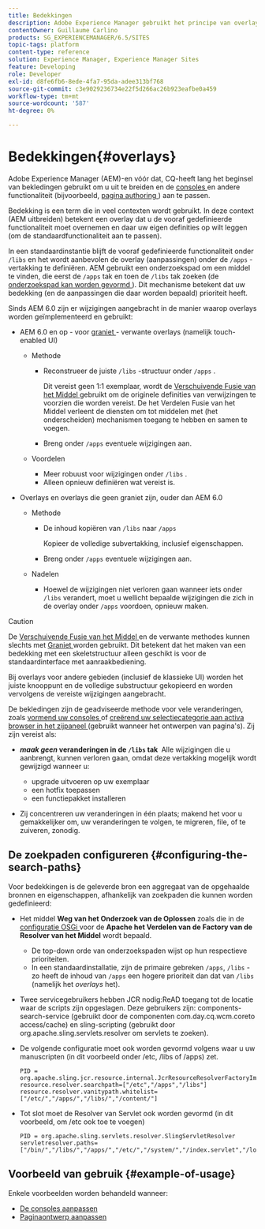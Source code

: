 ```yaml
---
title: Bedekkingen
description: Adobe Experience Manager gebruikt het principe van overlays om consoles en andere functies uit te breiden en aan te passen.
contentOwner: Guillaume Carlino
products: SG_EXPERIENCEMANAGER/6.5/SITES
topic-tags: platform
content-type: reference
solution: Experience Manager, Experience Manager Sites
feature: Developing
role: Developer
exl-id: d8fe6fb6-8ede-4fa7-95da-adee313bf768
source-git-commit: c3e9029236734e22f5d266ac26b923eafbe0a459
workflow-type: tm+mt
source-wordcount: '587'
ht-degree: 0%

---
```


# Bedekkingen{#overlays}

Adobe Experience Manager (AEM)-en vóór dat, CQ-heeft lang het beginsel van bekledingen gebruikt om u uit te breiden en de [ consoles ](/help/sites-developing/customizing-consoles-touch.md) en andere functionaliteit (bijvoorbeeld, [ pagina authoring ](/help/sites-developing/customizing-page-authoring-touch.md)) aan te passen.

Bedekking is een term die in veel contexten wordt gebruikt. In deze context (AEM uitbreiden) betekent een overlay dat u de vooraf gedefinieerde functionaliteit moet overnemen en daar uw eigen definities op wilt leggen (om de standaardfunctionaliteit aan te passen).

In een standaardinstantie blijft de vooraf gedefinieerde functionaliteit onder `/libs` en het wordt aanbevolen de overlay (aanpassingen) onder de `/apps` -vertakking te definiëren. AEM gebruikt een onderzoekspad om een middel te vinden, die eerst de `/apps` tak en toen de `/libs` tak zoeken (de [ onderzoekspad kan worden gevormd ](#configuring-the-search-paths)). Dit mechanisme betekent dat uw bedekking (en de aanpassingen die daar worden bepaald) prioriteit heeft.

Sinds AEM 6.0 zijn er wijzigingen aangebracht in de manier waarop overlays worden geïmplementeerd en gebruikt:

* AEM 6.0 en op - voor [ graniet ](https://developer.adobe.com/experience-manager/reference-materials/6-5/granite-ui/api/jcr_root/libs/granite/ui/index.html) - verwante overlays (namelijk touch-enabled UI)

   * Methode

      * Reconstrueer de juiste `/libs` -structuur onder `/apps` .

        Dit vereist geen 1:1 exemplaar, wordt de [ Verschuivende Fusie van het Middel ](/help/sites-developing/sling-resource-merger.md) gebruikt om de originele definities van verwijzingen te voorzien die worden vereist. De het Verdelen Fusie van het Middel verleent de diensten om tot middelen met (het onderscheiden) mechanismen toegang te hebben en samen te voegen.

      * Breng onder `/apps` eventuele wijzigingen aan.

   * Voordelen

      * Meer robuust voor wijzigingen onder `/libs` .
      * Alleen opnieuw definiëren wat vereist is.

* Overlays en overlays die geen graniet zijn, ouder dan AEM 6.0

   * Methode

      * De inhoud kopiëren van `/libs` naar `/apps`

        Kopieer de volledige subvertakking, inclusief eigenschappen.

      * Breng onder `/apps` eventuele wijzigingen aan.

   * Nadelen

      * Hoewel de wijzigingen niet verloren gaan wanneer iets onder `/libs` verandert, moet u wellicht bepaalde wijzigingen die zich in de overlay onder `/apps` voordoen, opnieuw maken.

>[!CAUTION]
>
>De [ Verschuivende Fusie van het Middel ](/help/sites-developing/sling-resource-merger.md) en de verwante methodes kunnen slechts met [ Graniet ](https://developer.adobe.com/experience-manager/reference-materials/6-5/granite-ui/api/jcr_root/libs/granite/ui/index.html) worden gebruikt. Dit betekent dat het maken van een bedekking met een skeletstructuur alleen geschikt is voor de standaardinterface met aanraakbediening.
>
>Bij overlays voor andere gebieden (inclusief de klassieke UI) worden het juiste knooppunt en de volledige substructuur gekopieerd en worden vervolgens de vereiste wijzigingen aangebracht.

De bekledingen zijn de geadviseerde methode voor vele veranderingen, zoals [ vormend uw consoles ](/help/sites-developing/customizing-consoles-touch.md#create-a-custom-console) of [ creërend uw selectiecategorie aan activa browser in het zijpaneel ](/help/sites-developing/customizing-page-authoring-touch.md#add-new-selection-category-to-asset-browser) (gebruikt wanneer het ontwerpen van pagina&#39;s). Zij zijn vereist als:

* ***maak geen* veranderingen in de `/libs` tak &#x200B;** Alle wijzigingen die u aanbrengt, kunnen verloren gaan, omdat deze vertakking mogelijk wordt gewijzigd wanneer u:

   * upgrade uitvoeren op uw exemplaar
   * een hotfix toepassen
   * een functiepakket installeren

* Zij concentreren uw veranderingen in één plaats; makend het voor u gemakkelijker om, uw veranderingen te volgen, te migreren, file, of te zuiveren, zonodig.

## De zoekpaden configureren {#configuring-the-search-paths}

Voor bedekkingen is de geleverde bron een aggregaat van de opgehaalde bronnen en eigenschappen, afhankelijk van zoekpaden die kunnen worden gedefinieerd:

* Het middel **Weg van het Onderzoek van de Oplossen** zoals die in de [ configuratie OSGi ](/help/sites-deploying/configuring-osgi.md) voor de **Apache het Verdelen van de Factory van de Resolver van het Middel** wordt bepaald.

   * De top-down orde van onderzoekspaden wijst op hun respectieve prioriteiten.
   * In een standaardinstallatie, zijn de primaire gebreken `/apps`, `/libs` - zo heeft de inhoud van `/apps` een hogere prioriteit dan dat van `/libs` (namelijk het *overlays* het).

* Twee servicegebruikers hebben JCR nodig:ReAD toegang tot de locatie waar de scripts zijn opgeslagen. Deze gebruikers zijn: components-search-service (gebruikt door de componenten com.day.cq.wcm.coreto access/cache) en sling-scripting (gebruikt door org.apache.sling.servlets.resolver om servlets te zoeken).
* De volgende configuratie moet ook worden gevormd volgens waar u uw manuscripten (in dit voorbeeld onder /etc, /libs of /apps) zet.

  ```
  PID = org.apache.sling.jcr.resource.internal.JcrResourceResolverFactoryImpl
  resource.resolver.searchpath=["/etc","/apps","/libs"]
  resource.resolver.vanitypath.whitelist=["/etc/","/apps/","/libs/","/content/"]
  ```

* Tot slot moet de Resolver van Servlet ook worden gevormd (in dit voorbeeld, om /etc ook toe te voegen)

  ```
  PID = org.apache.sling.servlets.resolver.SlingServletResolver
  servletresolver.paths=["/bin/","/libs/","/apps/","/etc/","/system/","/index.servlet","/login.servlet","/services/"]
  ```

## Voorbeeld van gebruik {#example-of-usage}

Enkele voorbeelden worden behandeld wanneer:

* [De consoles aanpassen](/help/sites-developing/customizing-consoles-touch.md)
* [Paginaontwerp aanpassen](/help/sites-developing/customizing-page-authoring-touch.md)
